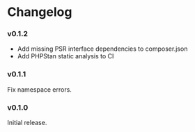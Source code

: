 # Changelog

### v0.1.2

* Add missing PSR interface dependencies to composer.json
* Add PHPStan static analysis to CI

### v0.1.1

Fix namespace errors.

### v0.1.0

Initial release.
